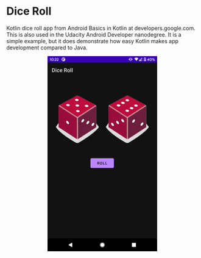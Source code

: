 # Dice Roll

Kotlin dice roll app from Android Basics in Kotlin at developers.google.com. This is also used in the Udacity Android Developer nanodegree. It is a simple example, but it does demonstrate how easy Kotlin makes app development compared to Java.

<center><img src="screenshot.png" height=512 width=288 /></center>
